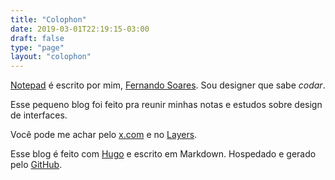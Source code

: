 ```yaml
---
title: "Colophon"
date: 2019-03-01T22:19:15-03:00
draft: false
type: "page"
layout: "colophon"
---
```


[Notepad](https://notepad.frnd.design) é escrito por mim, <a href="https://x.com/frrrnd" target="_blank">Fernando Soares</a>. Sou designer que sabe _codar_.

Esse pequeno blog foi feito pra reunir minhas notas e estudos sobre design de interfaces.

Você pode me achar pelo <a href="https://x.com/frrrnd" target="_blank">x.com</a> e no <a href="https://layers.to/fer" target="_blank">Layers</a>.

Esse blog é feito com <a href="https://gohugo.io" target="_blank">Hugo</a> e escrito em Markdown. Hospedado e gerado pelo <a href="https://github.com/frrrnd/notepad" target="_blank">GitHub</a>.